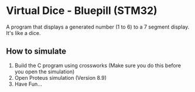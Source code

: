 # Virtual Dice - Bluepill (STM32)

A program that displays a generated number (1 to 6) to a 7 segment display. It's like a dice.

## How to simulate

1. Build the C program using crossworks (Make sure you do this before you open the simulation)
2. Open Proteus simulation (Version 8.9)
3. Have Fun...

